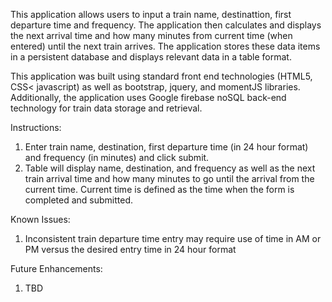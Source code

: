 This application allows users to input a train name, destinattion, first departure time and frequency.  The application then calculates and displays the next arrival time and how many minutes from current time (when entered) until the next train arrives.  The application stores these data items in a persistent database and displays relevant data in a table format.

This application was built using standard front end technologies (HTML5, CSS< javascript) as well as bootstrap, jquery, and momentJS libraries.  Additionally, the application uses Google firebase noSQL back-end technology for train data storage and retrieval.

Instructions:
1.  Enter train name, destination, first departure time (in 24 hour format) and frequency (in minutes) and click submit.
2.  Table will display name, destination, and frequency as well as the next train arrival time and how many minutes to go until the arrival from the current time.  Current time is defined as the time when the form is completed and submitted.

Known Issues:
1.  Inconsistent train departure time entry may require use of time in AM or PM versus the desired entry time in 24 hour format

Future Enhancements:
1.  TBD